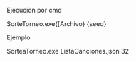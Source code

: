 Ejecucion por cmd

SorteTorneo.exe{[Archivo} {seed}

Ejemplo

SorteaTorneo.exe ListaCanciones.json 32
